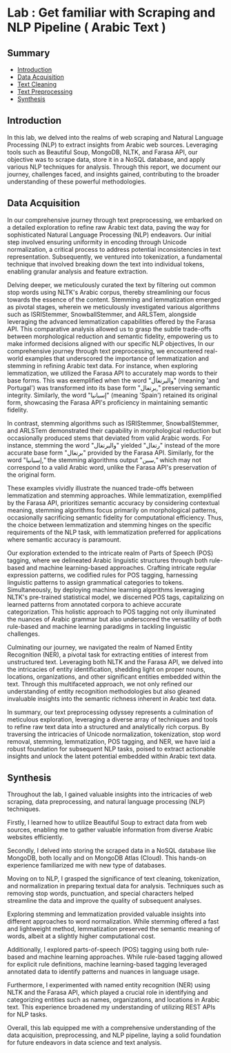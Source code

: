 # Lab : Get familiar with Scraping and NLP Pipeline ( Arabic Text )

## Summary
 - [Introduction]()
 - [Data Acquisition]()
 - [Text Cleaning]()
 - [Text Preprocessing]()
 - [Synthesis]()

## Introduction
In this lab, we delved into the realms of web scraping and Natural Language Processing (NLP) to extract insights from Arabic web sources. Leveraging tools such as Beautiful Soup, MongoDB, NLTK, and Farasa API, our objective was to scrape data, store it in a NoSQL database, and apply various NLP techniques for analysis. Through this report, we document our journey, challenges faced, and insights gained, contributing to the broader understanding of these powerful methodologies.

## Data Acquisition
In our comprehensive journey through text preprocessing, we embarked on a detailed exploration to refine raw Arabic text data, paving the way for sophisticated Natural Language Processing (NLP) endeavors. Our initial step involved ensuring uniformity in encoding through Unicode normalization, a critical process to address potential inconsistencies in text representation. Subsequently, we ventured into tokenization, a fundamental technique that involved breaking down the text into individual tokens, enabling granular analysis and feature extraction.

Delving deeper, we meticulously curated the text by filtering out common stop words using NLTK's Arabic corpus, thereby streamlining our focus towards the essence of the content. Stemming and lemmatization emerged as pivotal stages, wherein we meticulously investigated various algorithms such as ISRIStemmer, SnowballStemmer, and ARLSTem, alongside leveraging the advanced lemmatization capabilities offered by the Farasa API. This comparative analysis allowed us to grasp the subtle trade-offs between morphological reduction and semantic fidelity, empowering us to make informed decisions aligned with our specific NLP objectives, In our comprehensive journey through text preprocessing, we encountered real-world examples that underscored the importance of lemmatization and stemming in refining Arabic text data. For instance, when exploring lemmatization, we utilized the Farasa API to accurately map words to their base forms. This was exemplified when the word "والبرتغال" (meaning 'and Portugal') was transformed into its base form "برتغال," preserving semantic integrity. Similarly, the word "إسبانيا" (meaning 'Spain') retained its original form, showcasing the Farasa API's proficiency in maintaining semantic fidelity.

In contrast, stemming algorithms such as ISRIStemmer, SnowballStemmer, and ARLSTem demonstrated their capability in morphological reduction but occasionally produced stems that deviated from valid Arabic words. For instance, stemming the word "والبرتغال" yielded "رتغال" instead of the more accurate base form "برتغال" provided by the Farasa API. Similarly, for the word "إسبانيا," the stemming algorithms output "سبن," which may not correspond to a valid Arabic word, unlike the Farasa API's preservation of the original form.

These examples vividly illustrate the nuanced trade-offs between lemmatization and stemming approaches. While lemmatization, exemplified by the Farasa API, prioritizes semantic accuracy by considering contextual meaning, stemming algorithms focus primarily on morphological patterns, occasionally sacrificing semantic fidelity for computational efficiency. Thus, the choice between lemmatization and stemming hinges on the specific requirements of the NLP task, with lemmatization preferred for applications where semantic accuracy is paramount.

Our exploration extended to the intricate realm of Parts of Speech (POS) tagging, where we delineated Arabic linguistic structures through both rule-based and machine learning-based approaches. Crafting intricate regular expression patterns, we codified rules for POS tagging, harnessing linguistic patterns to assign grammatical categories to tokens. Simultaneously, by deploying machine learning algorithms leveraging NLTK's pre-trained statistical model, we discerned POS tags, capitalizing on learned patterns from annotated corpora to achieve accurate categorization. This holistic approach to POS tagging not only illuminated the nuances of Arabic grammar but also underscored the versatility of both rule-based and machine learning paradigms in tackling linguistic challenges.

Culminating our journey, we navigated the realm of Named Entity Recognition (NER), a pivotal task for extracting entities of interest from unstructured text. Leveraging both NLTK and the Farasa API, we delved into the intricacies of entity identification, shedding light on proper nouns, locations, organizations, and other significant entities embedded within the text. Through this multifaceted approach, we not only refined our understanding of entity recognition methodologies but also gleaned invaluable insights into the semantic richness inherent in Arabic text data.

In summary, our text preprocessing odyssey represents a culmination of meticulous exploration, leveraging a diverse array of techniques and tools to refine raw text data into a structured and analytically rich corpus. By traversing the intricacies of Unicode normalization, tokenization, stop word removal, stemming, lemmatization, POS tagging, and NER, we have laid a robust foundation for subsequent NLP tasks, poised to extract actionable insights and unlock the latent potential embedded within Arabic text data.

## Synthesis
Throughout the lab, I gained valuable insights into the intricacies of web scraping, data preprocessing, and natural language processing (NLP) techniques.

Firstly, I learned how to utilize Beautiful Soup to extract data from web sources, enabling me to gather valuable information from diverse Arabic websites efficiently.

Secondly, I delved into storing the scraped data in a NoSQL database like MongoDB, both locally and on MongoDB Atlas (Cloud). This hands-on experience familiarized me with new type of databases.

Moving on to NLP, I grasped the significance of text cleaning, tokenization, and normalization in preparing textual data for analysis. Techniques such as removing stop words, punctuation, and special characters helped streamline the data and improve the quality of subsequent analyses.

Exploring stemming and lemmatization provided valuable insights into different approaches to word normalization. While stemming offered a fast and lightweight method, lemmatization preserved the semantic meaning of words, albeit at a slightly higher computational cost.

Additionally, I explored parts-of-speech (POS) tagging using both rule-based and machine learning approaches. While rule-based tagging allowed for explicit rule definitions, machine learning-based tagging leveraged annotated data to identify patterns and nuances in language usage.

Furthermore, I experimented with named entity recognition (NER) using NLTK and the Farasa API, which played a crucial role in identifying and categorizing entities such as names, organizations, and locations in Arabic text. This experience broadened my understanding of utilizing REST APIs for NLP tasks.

Overall, this lab equipped me with a comprehensive understanding of the data acquisition, preprocessing, and NLP pipeline, laying a solid foundation for future endeavors in data science and text analysis.
